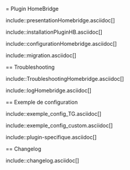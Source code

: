 = Plugin HomeBridge

include::presentationHomebridge.asciidoc[]

include::installationPluginHB.asciidoc[]

include::configurationHomebridge.asciidoc[]

include::migration.asciidoc[]

== Troubleshooting

include::TroubleshootingHomebridge.asciidoc[]

include::logHomebridge.asciidoc[]

== Exemple de configuration

include::exemple_config_TG.asciidoc[]

include::exemple_config_custom.asciidoc[]

include::plugin-specifique.asciidoc[]

== Changelog

include::changelog.asciidoc[]


